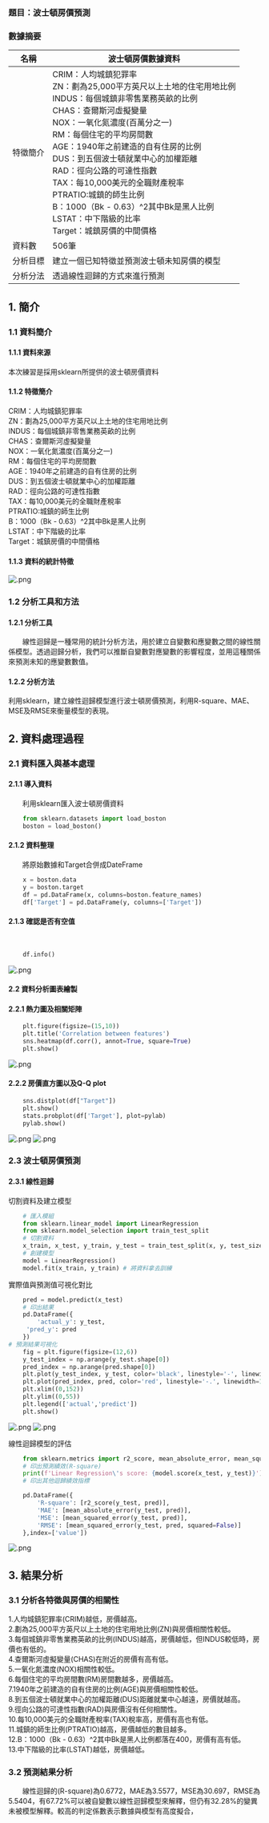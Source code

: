 ### 題目：波士頓房價預測

### 數據摘要
|  名稱   | 波士頓房價數據資料  |
|  ----  | ----  |
| 特徵簡介  | CRIM：人均城鎮犯罪率<br>ZN：劃為25,000平方英尺以上土地的住宅用地比例<br>INDUS：每個城鎮非零售業務英畝的比例<br>CHAS：查爾斯河虛擬變量<br>NOX：一氧化氮濃度(百萬分之一)<br>RM：每個住宅的平均房間數<br>AGE：1940年之前建造的自有住房的比例<br>DUS：到五個波士頓就業中心的加權距離<br>RAD：徑向公路的可達性指數<br>TAX：每10,000美元的全職財產稅率<br>PTRATIO:城鎮的師生比例<br>B：1000（Bk - 0.63）^2其中Bk是黑人比例<br>LSTAT：中下階級的比率<br>Target：城鎮房價的中間價格|
| 資料數  | 506筆 |
| 分析目標  | 建立一個已知特徵並預測波士頓未知房價的模型 |
| 分析分法  | 透過線性迴歸的方式來進行預測 |

## 1. 簡介

### 1.1 資料簡介

#### 1.1.1 資料來源

本次練習是採用sklearn所提供的波士頓房價資料

#### 1.1.2 特徵簡介

CRIM：人均城鎮犯罪率<br>ZN：劃為25,000平方英尺以上土地的住宅用地比例<br>INDUS：每個城鎮非零售業務英畝的比例<br>CHAS：查爾斯河虛擬變量<br>NOX：一氧化氮濃度(百萬分之一)<br>RM：每個住宅的平均房間數<br>AGE：1940年之前建造的自有住房的比例<br>DUS：到五個波士頓就業中心的加權距離<br>RAD：徑向公路的可達性指數<br>TAX：每10,000美元的全職財產稅率<br>PTRATIO:城鎮的師生比例<br>B：1000（Bk - 0.63）^2其中Bk是黑人比例<br>LSTAT：中下階級的比率<br>Target：城鎮房價的中間價格
#### 1.1.3 資料的統計特徵
![.png](https://upload.cc/i1/2023/05/16/rKRbNI.png)

### 1.2 分析工具和方法

#### 1.2.1 分析工具
&emsp;&emsp;線性迴歸是一種常用的統計分析方法，用於建立自變數和應變數之間的線性關係模型。透過迴歸分析，我們可以推斷自變數對應變數的影響程度，並用這種關係來預測未知的應變數數值。

#### 1.2.2 分析方法
利用sklearn，建立線性迴歸模型進行波士頓房價預測，利用R-square、MAE、MSE及RMSE來衡量模型的表現。

## 2. 資料處理過程

### 2.1 資料匯入與基本處理

#### 2.1.1 導入資料
&emsp;&emsp;利用sklearn匯入波士頓房價資料
~~~python
    from sklearn.datasets import load_boston
    boston = load_boston()
~~~

#### 2.1.2 資料整理
&emsp;&emsp;將原始數據和Target合併成DateFrame
~~~python
    x = boston.data
    y = boston.target
    df = pd.DataFrame(x, columns=boston.feature_names)
    df['Target'] = pd.DataFrame(y, columns=['Target'])
~~~

#### 2.1.3 確認是否有空值
&emsp;&emsp;
~~~python
    df.info()
~~~
![.png](https://upload.cc/i1/2023/05/16/T5nFdt.png)

#### 2.2 資料分析圖表繪製

#### 2.2.1 熱力圖及相關矩陣
~~~python
    plt.figure(figsize=(15,10))
    plt.title('Correlation between features')
    sns.heatmap(df.corr(), annot=True, square=True)
    plt.show()
~~~
![.png](https://upload.cc/i1/2023/05/16/O4ayYn.png)

#### 2.2.2 房價直方圖以及Q-Q plot
~~~python
    sns.distplot(df["Target"])
    plt.show()
    stats.probplot(df['Target'], plot=pylab)
    pylab.show()
~~~
![.png](https://upload.cc/i1/2023/05/17/4WERrH.png)
![.png](https://upload.cc/i1/2023/05/17/4WERrH.png)

### 2.3 波士頓房價預測

#### 2.3.1 線性迴歸

切割資料及建立模型
~~~python
    # 匯入模組
    from sklearn.linear_model import LinearRegression 
    from sklearn.model_selection import train_test_split 
    # 切割資料
    x_train, x_test, y_train, y_test = train_test_split(x, y, test_size = 0.3, random_state = 5) # 將數據分成73比
    # 創建模型
    model = LinearRegression()
    model.fit(x_train, y_train) # 將資料拿去訓練
~~~

實際值與預測值可視化對比
~~~python
    pred = model.predict(x_test)
    # 印出結果
    pd.DataFrame({
        'actual_y': y_test,
     'pred_y': pred
    })
# 預測結果可視化
    fig = plt.figure(figsize=(12,6))
    y_test_index = np.arange(y_test.shape[0])
    pred_index = np.arange(pred.shape[0])
    plt.plot(y_test_index, y_test, color='black', linestyle='-', linewidth=1.5)
    plt.plot(pred_index, pred, color='red', linestyle='-.', linewidth=1.5)
    plt.xlim((0,152))
    plt.ylim((0,55))
    plt.legend(['actual','predict'])
    plt.show()
~~~
![.png](https://upload.cc/i1/2023/05/17/UtPYoF.png)
![.png](https://upload.cc/i1/2023/05/17/taGew3.png)

線性迴歸模型的評估
~~~python
    from sklearn.metrics import r2_score, mean_absolute_error, mean_squared_error
    # 印出預測績效(R-square)
    print(f'Linear Regression\'s score: {model.score(x_test, y_test)}')
    # 印出其他迴歸績效指標

    pd.DataFrame({
        'R-square': [r2_score(y_test, pred)],
        'MAE': [mean_absolute_error(y_test, pred)],
        'MSE': [mean_squared_error(y_test, pred)],
        'RMSE': [mean_squared_error(y_test, pred, squared=False)]
    },index=['value'])
~~~
![.png](https://upload.cc/i1/2023/05/17/NlokCD.png)

## 3. 結果分析

### 3.1 分析各特徵與房價的相關性
1.人均城鎮犯罪率(CRIM)越低，房價越高。<br>
2.劃為25,000平方英尺以上土地的住宅用地比例(ZN)與房價相關性較低。<br>
3.每個城鎮非零售業務英畝的比例(INDUS)越高，房價越低，但INDUS較低時，房價也有低的。<br>
4.查爾斯河虛擬變量(CHAS)在附近的房價有高有低。<br>
5.一氧化氮濃度(NOX)相關性較低。<br>
6.每個住宅的平均房間數(RM)房間數越多，房價越高。<br>
7.1940年之前建造的自有住房的比例(AGE)與房價相關性較低。<br>
8.到五個波士頓就業中心的加權距離(DUS)距離就業中心越遠，房價就越高。<br>
9.徑向公路的可達性指數(RAD)與房價沒有任何相關性。<br>
10.每10,000美元的全職財產稅率(TAX)稅率高，房價有高也有低。<br>
11.城鎮的師生比例(PTRATIO)越高，房價越低的數目越多。<br>
12.B：1000（Bk - 0.63）^2其中Bk是黑人比例都落在400，房價有高有低。<br>
13.中下階級的比率(LSTAT)越低，房價越低。<br>

### 3.2 預測結果分析
&emsp;&emsp;線性迴歸的(R-square)為0.6772，MAE為3.5577，MSE為30.697，RMSE為5.5404，有67.72%可以被自變數以線性迴歸模型來解釋，但仍有32.28%的變異未被模型解釋。較高的判定係數表示數據與模型有高度擬合，













